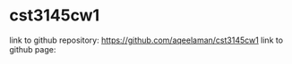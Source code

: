 # cst3145cw1
link to github repository: https://github.com/aqeelaman/cst3145cw1
link to github page: 
 
